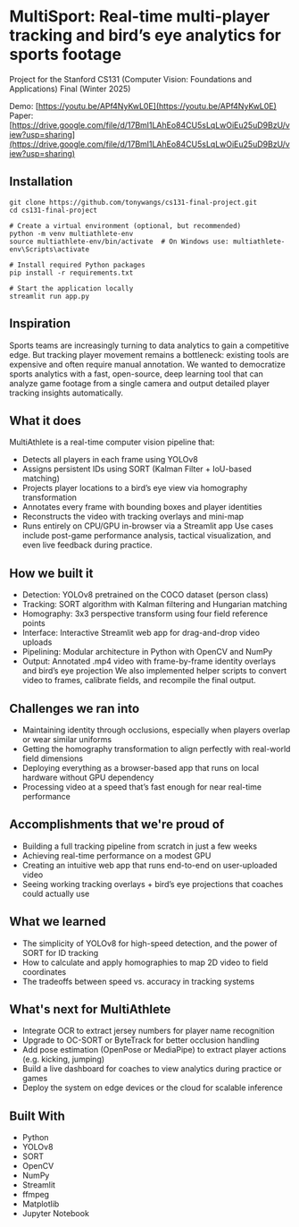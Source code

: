 # MultiSport: Real-time multi-player tracking and bird’s eye analytics for sports footage

Project for the Stanford CS131 (Computer Vision: Foundations and Applications) Final (Winter 2025)

Demo: [https://youtu.be/APf4NyKwL0E](https://youtu.be/APf4NyKwL0E)  
Paper: [https://drive.google.com/file/d/17Bml1LAhEo84CU5sLqLwOiEu25uD9BzU/view?usp=sharing](https://drive.google.com/file/d/17Bml1LAhEo84CU5sLqLwOiEu25uD9BzU/view?usp=sharing)

## Installation
```
git clone https://github.com/tonywangs/cs131-final-project.git
cd cs131-final-project

# Create a virtual environment (optional, but recommended)
python -m venv multiathlete-env  
source multiathlete-env/bin/activate  # On Windows use: multiathlete-env\Scripts\activate  

# Install required Python packages
pip install -r requirements.txt  

# Start the application locally
streamlit run app.py
```

## Inspiration
Sports teams are increasingly turning to data analytics to gain a competitive edge. But tracking player movement remains a bottleneck: existing tools are expensive and often require manual annotation. We wanted to democratize sports analytics with a fast, open-source, deep learning tool that can analyze game footage from a single camera and output detailed player tracking insights automatically.

## What it does
MultiAthlete is a real-time computer vision pipeline that:
- Detects all players in each frame using YOLOv8
- Assigns persistent IDs using SORT (Kalman Filter + IoU-based matching)
- Projects player locations to a bird’s eye view via homography transformation
- Annotates every frame with bounding boxes and player identities
- Reconstructs the video with tracking overlays and mini-map
- Runs entirely on CPU/GPU in-browser via a Streamlit app
Use cases include post-game performance analysis, tactical visualization, and even live feedback during practice.

## How we built it
- Detection: YOLOv8 pretrained on the COCO dataset (person class)
- Tracking: SORT algorithm with Kalman filtering and Hungarian matching
- Homography: 3x3 perspective transform using four field reference points
- Interface: Interactive Streamlit web app for drag-and-drop video uploads
- Pipelining: Modular architecture in Python with OpenCV and NumPy
- Output: Annotated .mp4 video with frame-by-frame identity overlays and bird’s eye projection
We also implemented helper scripts to convert video to frames, calibrate fields, and recompile the final output.

## Challenges we ran into
- Maintaining identity through occlusions, especially when players overlap or wear similar uniforms
- Getting the homography transformation to align perfectly with real-world field dimensions
- Deploying everything as a browser-based app that runs on local hardware without GPU dependency
- Processing video at a speed that’s fast enough for near real-time performance

## Accomplishments that we're proud of
- Building a full tracking pipeline from scratch in just a few weeks
- Achieving real-time performance on a modest GPU
- Creating an intuitive web app that runs end-to-end on user-uploaded video
- Seeing working tracking overlays + bird’s eye projections that coaches could actually use

## What we learned
- The simplicity of YOLOv8 for high-speed detection, and the power of SORT for ID tracking
- How to calculate and apply homographies to map 2D video to field coordinates
- The tradeoffs between speed vs. accuracy in tracking systems

## What's next for MultiAthlete
- Integrate OCR to extract jersey numbers for player name recognition
- Upgrade to OC-SORT or ByteTrack for better occlusion handling
- Add pose estimation (OpenPose or MediaPipe) to extract player actions (e.g. kicking, jumping)
- Build a live dashboard for coaches to view analytics during practice or games
- Deploy the system on edge devices or the cloud for scalable inference

## Built With
- Python
- YOLOv8
- SORT
- OpenCV
- NumPy
- Streamlit
- ffmpeg
- Matplotlib
- Jupyter Notebook
